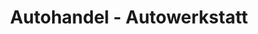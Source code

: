 ---
title: "Autohandel - Autowerkstatt"
url: /harth-poellnitz/autohandel-autowerkstatt/
shop: Autowerkstatt
---